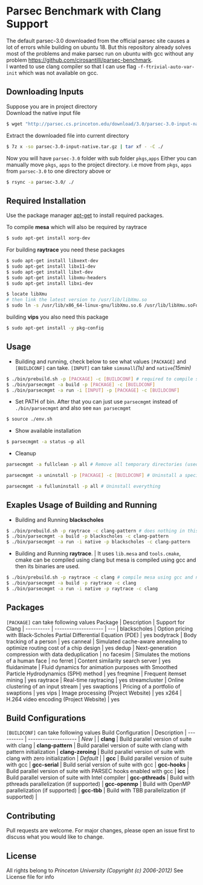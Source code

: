 # Parsec Benchmark with Clang Support

The default parsec-3.0 downloaded from the official parsec site causes a lot of errors while building on ubuntu 18. 
But this repository already solves most of the problems and make parsec run on ubuntu with gcc without any problem
https://github.com/cirosantilli/parsec-benchmark.  
I wanted to use clang compiler so that I can use flag `-f-ftrivial-auto-var-init` which was not available on gcc.

## Downloading Inputs
Suppose you are in project directory  
Download the native input file
```bash
$ wget "http://parsec.cs.princeton.edu/download/3.0/parsec-3.0-input-native.tar.gz"
```
Extract the downloaded file into current directory
```bash
$ 7z x -so parsec-3.0-input-native.tar.gz | tar xf - -C ./
```
Now you will have `parsec-3.0` folder with sub folder `pkgs`,`apps`
Either you can manually move `pkgs`, `apps` to the project directory. i.e move from `pkgs`, `apps` from `parsec-3.0` to one directory above
or
```bash
$ rsync -a parsec-3.0/ ./
```

## Required Installation

Use the package manager [apt-get](https://linux.die.net/man/8/apt-get/) to install required packages.

To compile **mesa** which will also be required by raytrace
```bash
$ sudo apt-get install xorg-dev
```

For building **raytrace** you need these packages
```bash
$ sudo apt-get install libxext-dev
$ sudo apt-get install libx11-dev
$ sudo apt-get install libxt-dev
$ sudo apt-get install libxmu-headers
$ sudo apt-get install libxi-dev

$ locate libXmu
# then link the latest version to /usr/lib/libXmu.so
$ sudo ln -s /usr/lib/x86_64-linux-gnu/libXmu.so.6 /usr/lib/libXmu.soFor 
```

building **vips** you also need this package
```bash
$ sudo apt-get install -y pkg-config
```

## Usage
- Building and running, check below to see what values `[PACKAGE]` and `[BUILDCONF]` can take. `[INPUT]` can take `simsmall`*(1s)* and `native`*(15min)*
```bash
$ ./bin/prebuild.sh -p [PACKAGE] -c [BUILDCONF] # required to compile some required libs or tools (by package) with gcc and rename them so that clang building can use them
$ ./bin/parsecmgmt -a build -p [PACKAGE] -c [BUILDCONF]
$ ./bin/parsecmgmt -a run -i [INPUT] -p [PACKAGE] -c [BUILDCONF]
```

- Set PATH of bin. After that you can just use `parsecmgmt` instead of `./bin/parsecmgmt` and also see `man parsecmgmt`
```bash
$ source ./env.sh
```

- Show available installation
```bash
$ parsecmgmt -a status –p all
```

- Cleanup
```bash
parsecmgmt -a fullclean -p all # Remove all temporary directories (used e.g. for building)
```
```bash
parsecmgmt -a uninstall -p [PACKAGE] -c [BUILDCONF] # Uninstall a specific installation
```
```bash
parsecmgmt -a fulluninstall -p all # Uninstall everything
```
## Exaples Usage of Building and Running

- Building and Running **blackscholes**
```bash
$ ./bin/prebuild.sh -p raytrace -c clang-pattern # does nothing in this case
$ ./bin/parsecmgmt -a build -p blackscholes -c clang-pattern
$ ./bin/parsecmgmt -a run -i native -p blackscholes -c clang-pattern
```

- Building and Running **raytrace**. 
    | It uses `lib.mesa` and `tools.cmake`, cmake can be compiled using clang but mesa is compiled using gcc and then its binaries are used.
```bash
$ ./bin/prebuild.sh -p raytrace -c clang # compile mesa using gcc and name it clang
$ ./bin/parsecmgmt -a build -p raytrace -c clang
$ ./bin/parsecmgmt -a run -i native -p raytrace -c clang
```
## Packages
`[PACKAGE]` can take following values
Package | Description | Support for Clang |
---------- | -------------------- | --- |
blackscholes | Option pricing with Black-Scholes Partial Differential Equation (PDE) | yes
bodytrack | Body tracking of a person | yes
canneal | Simulated cache-aware annealing to optimize routing cost of a chip design | yes
dedup | Next-generation compression with data deduplication | no
facesim | Simulates the motions of a human face | no
ferret | Content similarity search server | yes
fluidanimate | Fluid dynamics for animation purposes with Smoothed Particle Hydrodynamics (SPH) method | yes
freqmine | Frequent itemset mining | yes
raytrace | Real-time raytracing | yes
streamcluster | Online clustering of an input stream | yes
swaptions | Pricing of a portfolio of swaptions | yes
vips | Image processing (Project Website) | yes
x264 | H.264 video encoding (Project Website) | yes

## Build Configurations
`[BUILDCONF]` can take following values
Build Configuration | Description |
---------- | -------------------- |
*New* | |
**clang** | Build parallel version of suite with clang |
**clang-pattern** | Build parallel version of suite with clang with pattern initialization | 
**clang-zeroing** | Build parallel version of suite with clang with zero initialization | 
*Default* | |
**gcc** | Build parallel version of suite with gcc | 
**gcc-serial** | Build serial version of suite with gcc | 
**gcc-hooks** | Build parallel version of suite with PARSEC hooks enabled with gcc | 
**icc** | Build parallel version of suite with Intel compiler | 
**gcc-pthreads** | Build with pthreads parallelization (if supported) | 
**gcc-openmp** | Build with OpenMP parallelization (if supported) | 
**gcc-tbb** | Build with TBB parallelization (if supported) | 

## Contributing
Pull requests are welcome. For major changes, please open an issue first to discuss what you would like to change.

## License
All rights belong to *Princeton University (Copyright (c) 2006-2012)*
See License file for info
